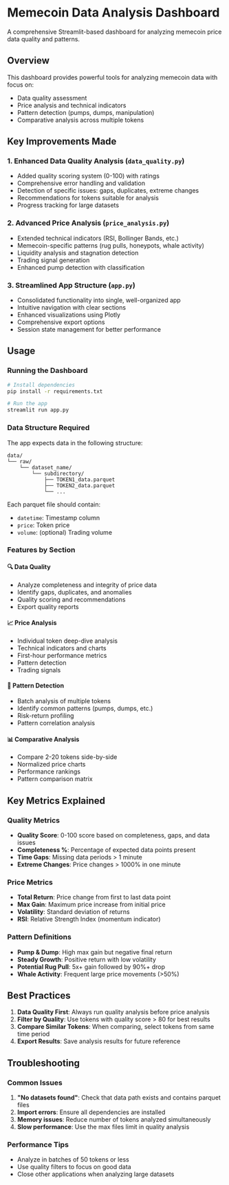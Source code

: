 # Memecoin Data Analysis Dashboard

A comprehensive Streamlit-based dashboard for analyzing memecoin price data quality and patterns.

## Overview

This dashboard provides powerful tools for analyzing memecoin data with focus on:
- Data quality assessment
- Price analysis and technical indicators
- Pattern detection (pumps, dumps, manipulation)
- Comparative analysis across multiple tokens

## Key Improvements Made

### 1. **Enhanced Data Quality Analysis** (`data_quality.py`)
- Added quality scoring system (0-100) with ratings
- Comprehensive error handling and validation
- Detection of specific issues: gaps, duplicates, extreme changes
- Recommendations for tokens suitable for analysis
- Progress tracking for large datasets

### 2. **Advanced Price Analysis** (`price_analysis.py`)
- Extended technical indicators (RSI, Bollinger Bands, etc.)
- Memecoin-specific patterns (rug pulls, honeypots, whale activity)
- Liquidity analysis and stagnation detection
- Trading signal generation
- Enhanced pump detection with classification

### 3. **Streamlined App Structure** (`app.py`)
- Consolidated functionality into single, well-organized app
- Intuitive navigation with clear sections
- Enhanced visualizations using Plotly
- Comprehensive export options
- Session state management for better performance

## Usage

### Running the Dashboard

```bash
# Install dependencies
pip install -r requirements.txt

# Run the app
streamlit run app.py
```

### Data Structure Required

The app expects data in the following structure:
```
data/
└── raw/
    └── dataset_name/
        └── subdirectory/
            ├── TOKEN1_data.parquet
            ├── TOKEN2_data.parquet
            └── ...
```

Each parquet file should contain:
- `datetime`: Timestamp column
- `price`: Token price
- `volume`: (optional) Trading volume

### Features by Section

#### 🔍 Data Quality
- Analyze completeness and integrity of price data
- Identify gaps, duplicates, and anomalies
- Quality scoring and recommendations
- Export quality reports

#### 📈 Price Analysis
- Individual token deep-dive analysis
- Technical indicators and charts
- First-hour performance metrics
- Pattern detection
- Trading signals

#### 🎯 Pattern Detection
- Batch analysis of multiple tokens
- Identify common patterns (pumps, dumps, etc.)
- Risk-return profiling
- Pattern correlation analysis

#### 📊 Comparative Analysis
- Compare 2-20 tokens side-by-side
- Normalized price charts
- Performance rankings
- Pattern comparison matrix

## Key Metrics Explained

### Quality Metrics
- **Quality Score**: 0-100 score based on completeness, gaps, and data issues
- **Completeness %**: Percentage of expected data points present
- **Time Gaps**: Missing data periods > 1 minute
- **Extreme Changes**: Price changes > 1000% in one minute

### Price Metrics
- **Total Return**: Price change from first to last data point
- **Max Gain**: Maximum price increase from initial price
- **Volatility**: Standard deviation of returns
- **RSI**: Relative Strength Index (momentum indicator)

### Pattern Definitions
- **Pump & Dump**: High max gain but negative final return
- **Steady Growth**: Positive return with low volatility
- **Potential Rug Pull**: 5x+ gain followed by 90%+ drop
- **Whale Activity**: Frequent large price movements (>50%)

## Best Practices

1. **Data Quality First**: Always run quality analysis before price analysis
2. **Filter by Quality**: Use tokens with quality score > 80 for best results
3. **Compare Similar Tokens**: When comparing, select tokens from same time period
4. **Export Results**: Save analysis results for future reference

## Troubleshooting

### Common Issues

1. **"No datasets found"**: Check that data path exists and contains parquet files
2. **Import errors**: Ensure all dependencies are installed
3. **Memory issues**: Reduce number of tokens analyzed simultaneously
4. **Slow performance**: Use the max files limit in quality analysis

### Performance Tips
- Analyze in batches of 50 tokens or less
- Use quality filters to focus on good data
- Close other applications when analyzing large datasets 